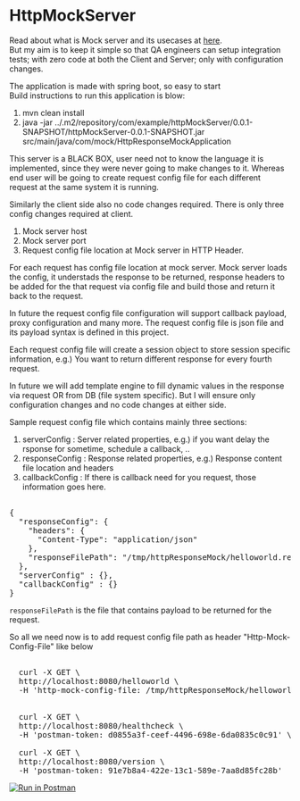 # HttpMockServer

Read about what is Mock server and its usecases at <a href="https://www.mock-server.com/#what-is-mockserver">here</a>.<BR>
But my aim is to keep it simple so that QA engineers can setup integration tests; with zero code at both the Client and Server; only with configuration changes.

The application is made with spring boot, so easy to start <BR>
Build instructions to run this application is blow:

1. mvn clean install
2. java -jar ../.m2/repository/com/example/httpMockServer/0.0.1-SNAPSHOT/httpMockServer-0.0.1-SNAPSHOT.jar src/main/java/com/mock/HttpResponseMockApplication  
  
This server is a BLACK BOX, user need not to know the language it is implemented, since they were never going to make changes to it.
Whereas end user will be going to create request config file for each different request at the same system it is running.

Similarly the client side also no code changes required. There is only three config changes required at client.
1. Mock server host
2. Mock server port
3. Request config file location at Mock server in HTTP Header.

For each request has config file location at mock server.
Mock server loads the config, it understads the response to be returned, response headers to be added for the that request via config file and build those 
and return it back to the request. 

In future the request config file configuration will support callback payload, proxy configuration and many more.
The request config file is json file and its payload syntax is defined in this project.

Each request config file will create a session object to store session specific information, e.g.) You want to return different response for every fourth request.

In future we will add template engine to fill dynamic values in the response via request OR from DB (file system specific).
But I will ensure only configuration changes and no code changes at either side.


  
Sample request config file which contains mainly three sections:
1.   serverConfig    : Server related properties, e.g.) if you want delay the rsponse for sometime, schedule a callback, ..
2.   responseConfig  : Response related properties, e.g.) Response content file location and headers
3.   callbackConfig  : If there is callback need for you request, those information goes here.
  
  
<PRE>  
{
  "responseConfig": {
    "headers": {
      "Content-Type": "application/json"
    },
    "responseFilePath": "/tmp/httpResponseMock/helloworld.response.config"
  },
  "serverConfig" : {},
  "callbackConfig" : {}
}
</PRE>  

<code>responseFilePath</code> is the file that contains payload to be returned for the request.

So all we need now is to add request config file path as header "Http-Mock-Config-File" like below
  
<PRE>   
  curl -X GET \
  http://localhost:8080/helloworld \
  -H 'http-mock-config-file: /tmp/httpResponseMock/helloworld.config' \
  
  
  curl -X GET \
  http://localhost:8080/healthcheck \
  -H 'postman-token: d0855a3f-ceef-4496-698e-6da0835c0c91' \
  
  curl -X GET \
  http://localhost:8080/version \
  -H 'postman-token: 91e7b8a4-422e-13c1-589e-7aa8d85fc28b'
</PRE>    
  
  
[![Run in Postman](https://run.pstmn.io/button.svg)](https://app.getpostman.com/run-collection/ed54024760a89d8b405e)
